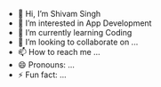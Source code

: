 - 👋 Hi, I’m Shivam Singh
- 👀 I’m interested in App Development
- 🌱 I’m currently learning Coding
- 💞️ I’m looking to collaborate on ...
- 📫 How to reach me ...
- 😄 Pronouns: ...
- ⚡ Fun fact: ...

<!---
TGSHIVAM/TGSHIVAM is a ✨ special ✨ repository because its `README.md` (this file) appears on your GitHub profile.
You can click the Preview link to take a look at your changes.
--->
